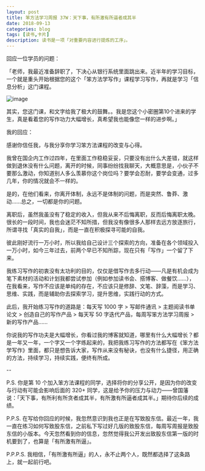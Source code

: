 ```yaml
---
layout: post
title: 笨方法学习周报 37W：天下事，有所激有所逼者成其半
date: 2018-09-13
categories: blog
tags: [读书,卡片]
description: 读书是一项「对重要内容进行提炼的工序」。
---
```


回应一位学员的问题：

「老师，我最近准备辞职了，下决心从银行系统里面跳出来。近半年的学习目标，一个就是重头开始根据您的这个「笨方法学写作」课程学习写作，再就是学习「信息分析」这门课程。

![image](http://upload-images.jianshu.io/upload_images/32598-1e86fd96d6a22093?imageMogr2/auto-orient/strip%7CimageView2/2/w/1240)

其实，您这门课，和文字给我了极大的鼓舞。。我是您这个小密圈第10个进来的学生，真是看着您的写作功力大幅增长，真希望我也能像您一样的进步啊。」

我的回应：

感谢你信任我，与我分享你学习笨方法课程的改变与心得。

我曾在国企内工作过四年，在里面工作稳稳妥妥，只要没有出什么大差错，就这样做到退休没有什么问题，离开的时候，同事纷纷找我聊天，大概意思是，小伙子不要那么激动，你知道别人多么羡慕你这个岗位吗？要学会忍耐，要学会变通，过多几年，你的情况就会不一样的。

是的，在他们看来，你离开体制，永远不是体制的问题，而是突然、鲁莽、激动……总之，一切都是你的问题。

离职后，虽然我虽没有了稳定的收入，但我从来不后悔离职，反而后悔离职太晚。很长的一段时间，我也会迷茫不知所措，但我没有像很多人那样去远方放逐旅行，所谓寻找「真实的自我」，而是一直在积极探寻可能的自我。

彼此刚好流行一万小时，所以我给自己设计三个探索的方向，准备在各个领域投入一万小时，如今三年过去，前两个早已不知所踪，现在只有「写作」一个留了下来。

我练习写作的初衷没有太功利的目的，仅仅是借写作去多行动——凡是有机会成为笔下素材的活动和计划我都尝试参加（例如参加读书会、搭博客、做餐饮……），在我看来，写作不应该是单纯的存在，不应该只是修辞、文笔、辞藻，而是学习、思维、实践，而是辅助你去探索学习，提升思维，实践行动的方式。

此后，我开始练习写作的道路是：每天写 1000 字 > 写邮件通讯 > 主题阅读书单论文 > 创造自己的写作产品 > 每天写 50 字迭代产品，每周写笨方法学习周报 > 新的写作产品……

你说我的写作功夫是大幅增长，你看过我的博客就知道，哪里有什么大幅增长？都是一年又一年，一个字又一个字练起来的，我把我练习写作的方法都写在《笨方法学写作》里面，都只是想告诉大家，写作从来没有秘诀，也没有什么捷径，用正确的方法，持续学习，持续实践，便终有所成。

--

P.S. 你是第 10 个加入笨方法课程的同学，选择将你的分享公开，是因为你的改变与行动有可能会影响后面的 320+ 同学，这是给予你的压力与动力——曾国藩说：「天下事，有所利有所贪者成其半，有所激有所逼者成其半。」期待你后续的成绩。

P.P.S. 在写给你回应的时候，我忽然意识到我也正是在写致股东信。最近一年，我一直在练习如何写致股东信，之前私下写过好几版的致股东信，每周写周报是致股东信的小版本。今天忽然看到你的信息，忽然觉得我公开发出致股东信第一版的时机要到了，也算是「有所激有所逼」。

P.P.P.S. 我相信，「有所激有所逼」的人，永不止两个人，既然都选择了这条路上，就一起前行吧。